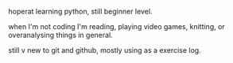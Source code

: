 hoperat 
learning python, still beginner level.

when I'm not coding I'm reading, playing video games,
knitting, or overanalysing things in general. 

still v new to git and github, mostly using as a 
exercise log. 
